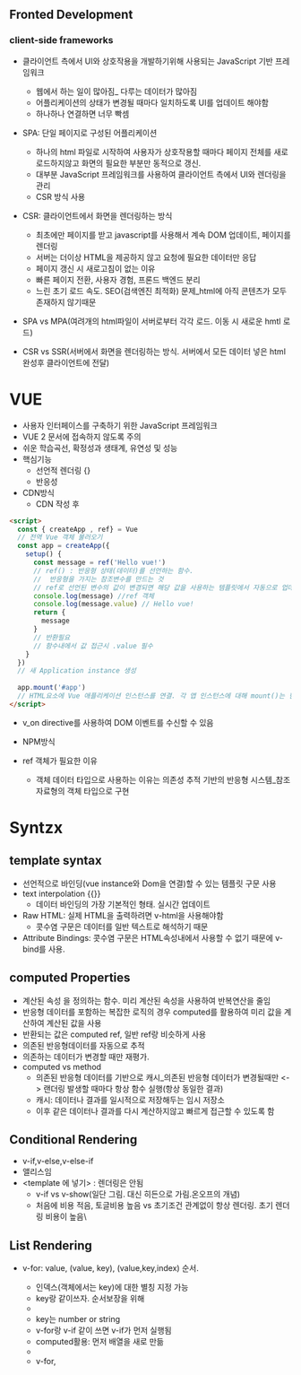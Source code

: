 ## Fronted Development
### client-side frameworks
- 클라이언트 측에서 UI와 상호작용을 개발하기위해 사용되는 JavaScript 기반 프레임워크
  - 웹에서 하는 일이 많아짐_ 다루는 데이터가 많아짐
  - 어플리케이션의 상태가 변경될 때마다 일치하도록 UI를 업데이트 해야함
  - 하나하나 연결하면 너무 빡셈

- SPA: 단일 페이지로 구성된 어플리케이션
  - 하나의 html 파일로 시작하여 사용자가 상호작용할 때마다 페이지 전체를 새로 로드하지않고 화면의 필요한 부분만 동적으로 갱신.
  - 대부분 JavaScript 프레임워크를 사용하여 클라이언트 측에서 UI와 렌더링을 관리
  - CSR 방식 사용
- CSR: 클라이언트에서 화면을 렌더링하는 방식  
  - 최초에만 페이지를 받고 javascript를 사용해서 계속 DOM 업데이트, 페이지를 렌더링
  - 서버는 더이상 HTML을 제공하지 않고 요청에 필요한 데이터만 응답
  - 페이지 갱신 시 새로고침이 없는 이유
  - 빠른 페이지 전환, 사용자 경험, 프론드 백엔드 분리
  - 느린 초기 로드 속도. SEO(검색엔진 최적화) 문제_html에 아직 콘텐츠가 모두 존재하지 않기때문
- SPA vs MPA(여려개의 html파일이 서버로부터 각각 로드. 이동 시 새로운 hmtl 로드)
- CSR vs SSR(서버에서 화면을 렌더링하는 방식. 서버에서 모든 데이터 넣은 html 완성후 클라이언트에 전달)

# VUE
- 사용자 인터페이스를 구축하기 위한 JavaScript 프레임워크
- VUE 2 문서에 접속하지 않도록 주의
- 쉬운 학습곡선, 확정성과 생태계, 유연성 및 성능
- 핵심기능
  - 선언적 렌더링 {}
  - 반응성
- CDN방식
  - CDN 작성 후
```html
<script>
  const { createApp , ref} = Vue
  // 전역 Vue 객체 불러오기
  const app = createApp({
    setup() {
      const message = ref('Hello vue!')
      // ref() : 반응형 상태(데이터)를 선언하는 함수.
      //  반응형을 가지는 참조변수를 만드는 것
      // ref로 선언된 변수의 값이 변경되면 해당 값을 사용하는 템플릿에서 자동으로 업데이트
      console.log(message) //ref 객체
      console.log(message.value) // Hello vue!
      return {
        message
      }
      // 반환필요
      // 함수내에서 값 접근시 .value 필수
    }
  })
  // 새 Application instance 생성
 
  app.mount('#app')
  // HTML요소에 Vue 애플리케이션 인스턴스를 연결. 각 앱 인스턴스에 대해 mount()는 한번만 호출 가능
</script>
```
- v_on directive를 사용하여 DOM 이벤트를 수신할 수 있음
- NPM방식

- ref 객체가 필요한 이유
  - 객체 데이터 타입으로 사용하는 이유는  의존성 추적 기반의 반응형 시스템_참조 자료형의 객체 타입으로 구현

# Syntzx
## template syntax
- 선언적으로 바인딩(vue instance와 Dom을 연결)할 수 있는 템플릿 구문 사용
- text interpolation {{}}
  - 데이터 바인딩의 가장 기본적인 형태. 실시간 업데이트
- Raw HTML: 실제 HTML을 출력하려면 v-html을 사용해야함
  - 콧수염 구문은 데이터를 일반 텍스트로 해석하기 때문
- Attribute Bindings: 콧수염 구문은 HTML속성내에서 사용할 수 없기 때문에 v-bind를 사용. 


## computed Properties
- 계산된 속성 을 정의하는 함수. 미리 계산된 속성을 사용하여 반복연산을 줄임
- 반응형 데이터를 포함하는 복잡한 로직의 경우 computed를 활용하여 미리 값을 계산하여 계산된 값을 사용
- 반환되는 값은 computed ref, 일반 ref랑 비슷하게 사용
- 의존된 반응형데이터를 자동으로 추적
- 의존하는 데이터가 변경할 때만 재평가.
- computed vs method
  - 의존된 반응형 데이터를 기반으로 캐시_의존된 반응형 데이터가 변경될때만 <-> 랜더링 발생할 때마다 항상 함수 실행(항상 동일한 결과)
  - 캐시: 데이터나 결과를 일시적으로 저장해두는 임시 저장소
  - 이후 같은 데이터나 결과를 다시 계산하지않고 빠르게 접근할 수 있도록 함

## Conditional Rendering
- v-if,v-else,v-else-if
- <div v-if="name === 'Alice'">앨리스임</div>
- <template 에 넣기> : 렌더링은 안됨
  - v-if vs v-show(일단 그림. 대신 히든으로 가림.온오프의 개념)
  - 처음에 비용 적음, 토글비용 높음 vs 초기조건 관계없이 항상 렌더링. 초기 렌더링 비용이 높음\

## List Rendering
- v-for: value, (value, key), (value,key,index) 순서.
  - 인덱스(객체에서는 key)에 대한 별칭 지정 가능
  - key랑 같이쓰자. 순서보장을 위해
  - <div v-for="item in items" :key="item.id"> </div>
  - key는 number or string
  - v-for랑 v-if 같이 쓰면 v-if가 먼저 실행됨
  <!-- 요까정 -->
    - computed활용: 먼저 배열을 새로 만듦
    - 
    - v-for, <template>요소 활용

- watch: 하나 이상의 반응형 데이터를 감시하고 감시하는 데이터가 변경되면 콜백함수 호출.(작업을 수행,axios에서 자주 사용) computed랑 비슷(의존하는 데이터 속성의 계산된 값,중복계산 방지).
  - 둘 다 원본 데이터를 직접 변경하지않음

# single-File components
- component: 재사용 가능한 코드블록
  - UI를 독립적이고 재사용가능한 일부분으로 분할하고 각 부분을 개별적으로 다룰 수 있음
  - 애플리케이션은 중첩된 Component의 트리형태로 구성됨
- single-file component(SFC): 컴포넌트의 템플릿, 로직 및 스타일을 하나의 파일로 묶어낸 특수한 파일 형식(.vue파일)
  - template, script, style 블록으로 분할.
  - v-base-3-setup 자동완성 클릭. scss만 지움
```vue
<template>
  <div>
    <p class="'greeting'"> {{msg}}</p>
  </div>
</template>

<script setup>
import { ref } from 'vue'

const msg = ref('Hello')

</script>

<style scoped>
  .greeting {
    color: aqua;
  }
</style>
<!-- 순서는 상관없음 -->
<!-- template 블록은 1개만. script setup도 하나 -->
<!-- scoped가 지정되면 css는 현재 컴포넌트에만 적용됨 -->
```

## SFC build tool
- Vite: 프론트엔드 개발도구
  - vite 프로젝트 생성
    - npm create vue@latest
    - 다 no
  
- NPM: Node.js의 기본 패키지 관리자(pip 같은 놈)
- node.js: 자바스크립트 기반 serverSide 실행환경
  - 풀스택 개발 가능. 다양한 오픈소스 패키지, 라이브러리 제공
- 모듈: 프로그램을 구성하는 독립적인 코드블록(.js파일)
  - 의존성 문제
- Bundler: 여러 모듈과 파일을 하나 혹은 여러개의 번들로 묶어 최적화
  - 의존성관리, 코드최적화, 리소스관리

- node_modules(venv같은거)
  - 의존성 모듈 저장,관리
  - 라이브러리, 패키지 포함
- package-lock.json
  - requirement같은거
- package.json
  - readme 같은 거
- public 디렉토리
  - 소스코드에서 참조되지 ㅇ낳는, 항상 같은 이름을 갖는 import 할 필요 없는애들
  - root 절대경로로 접근
- src 디렉토리
  - 주요 소스코드를 포함하는 곳
  - assets
    - 프로젝트 내에서 사용되는 자원을 관리
    - 프로젝트 자체에서 참조하는 내부파일을 저장하는 데 사용
    - 컴포넌트가 아닌 곳에서는 public 디렉토리에 위치한 파일을 사용
  - components
    - Vue 컴포넌트들을 작성하는 곳
  - App.vue
    - Vue 앱의 최상위 Root 컴포넌트
    - 다른 하위 컴포넌트들을 포함
    - 애플리케이션 전체의 레이아웃과 공통적인 요소를 정의
  - main.js
    - Vue 인스턴스를 생성하고 애플리케이션을 초기화하는 역할
    - 필요한 라이브러리를 import.하고 전역설정을 수행
  - index.html
    - 앱의 진입점
    - App.vue 가 해당페이지에 마운트됨
    - 외부 리소스를 로드할 수 있음 ex)bootstrap CDN

## Vue Component 활용
  - 라우터
  - 피니아
